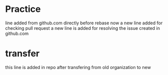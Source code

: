 # Practice
line added from github.com directly
before rebase 
now a new line added for checking pull request
a new line is added for resolving the issue created in github.com
# transfer
this line is added in repo after transfering from old organization to new
